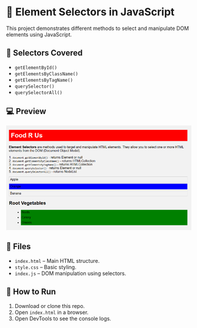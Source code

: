 # 🍇 Element Selectors in JavaScript

This project demonstrates different methods to select and manipulate DOM elements using JavaScript.

## 🧪 Selectors Covered
- `getElementById()`
- `getElementsByClassName()`
- `getElementsByTagName()`
- `querySelector()`
- `querySelectorAll()`

## 💻 Preview

![Screenshot of the demo UI](image.png)

## 📁 Files
- `index.html` – Main HTML structure.
- `style.css` – Basic styling.
- `index.js` – DOM manipulation using selectors.

## 🚀 How to Run
1. Download or clone this repo.
2. Open `index.html` in a browser.
3. Open DevTools to see the console logs.
